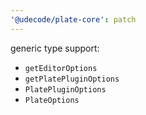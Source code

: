 ```yaml
---
'@udecode/plate-core': patch
---
```


generic type support:
- `getEditorOptions`
- `getPlatePluginOptions`
- `PlatePluginOptions`
- `PlateOptions`
